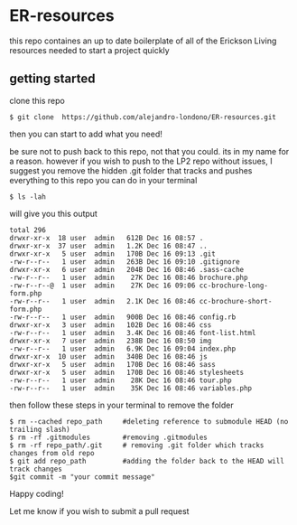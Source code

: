 # ER-resources
this repo containes an up to date boilerplate of all of the Erickson Living resources needed to start a project quickly

## getting started

clone this repo
```
$ git clone  https://github.com/alejandro-londono/ER-resources.git
```

then you can start to add what you need! 

be sure not to push back to this repo, not that you could. its in my name for a reason. however if you wish to push to the LP2 repo without issues, I suggest you remove the hidden .git folder that tracks and pushes everything to this repo you can do in your terminal

```
$ ls -lah
```

will give you this output

```
total 296
drwxr-xr-x  18 user  admin   612B Dec 16 08:57 .
drwxr-xr-x  37 user  admin   1.2K Dec 16 08:47 ..
drwxr-xr-x   5 user  admin   170B Dec 16 09:13 .git
-rw-r--r--   1 user  admin   263B Dec 16 09:10 .gitignore
drwxr-xr-x   6 user  admin   204B Dec 16 08:46 .sass-cache
-rw-r--r--   1 user  admin    27K Dec 16 08:46 brochure.php
-rw-r--r--@  1 user  admin    27K Dec 16 09:06 cc-brochure-long-form.php
-rw-r--r--   1 user  admin   2.1K Dec 16 08:46 cc-brochure-short-form.php
-rw-r--r--   1 user  admin   900B Dec 16 08:46 config.rb
drwxr-xr-x   3 user  admin   102B Dec 16 08:46 css
-rw-r--r--   1 user  admin   3.4K Dec 16 08:46 font-list.html
drwxr-xr-x   7 user  admin   238B Dec 16 08:50 img
-rw-r--r--   1 user  admin   6.9K Dec 16 09:04 index.php
drwxr-xr-x  10 user  admin   340B Dec 16 08:46 js
drwxr-xr-x   5 user  admin   170B Dec 16 08:46 sass
drwxr-xr-x   5 user  admin   170B Dec 16 08:46 stylesheets
-rw-r--r--   1 user  admin    28K Dec 16 08:46 tour.php
-rw-r--r--   1 user  admin    35K Dec 16 08:46 variables.php
```

then follow these steps in your terminal to remove the folder

```  
$ rm --cached repo_path     #deleting reference to submodule HEAD (no trailing slash)
$ rm -rf .gitmodules        #removing .gitmodules
$ rm -rf repo_path/.git     # removing .git folder which tracks changes from old repo
$ git add repo_path         #adding the folder back to the HEAD will track changes
$git commit -m "your commit message"

```


Happy coding!

Let me know if you wish to submit a pull request
